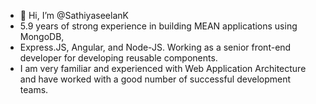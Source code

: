 - 👋 Hi, I’m @SathiyaseelanK
- 5.9 years of strong experience in building MEAN applications using MongoDB,
- Express.JS, Angular, and Node-JS. Working as a senior front-end developer for developing reusable components. 
- I am very familiar and experienced with Web Application Architecture and have worked with a good number of successful development teams.

